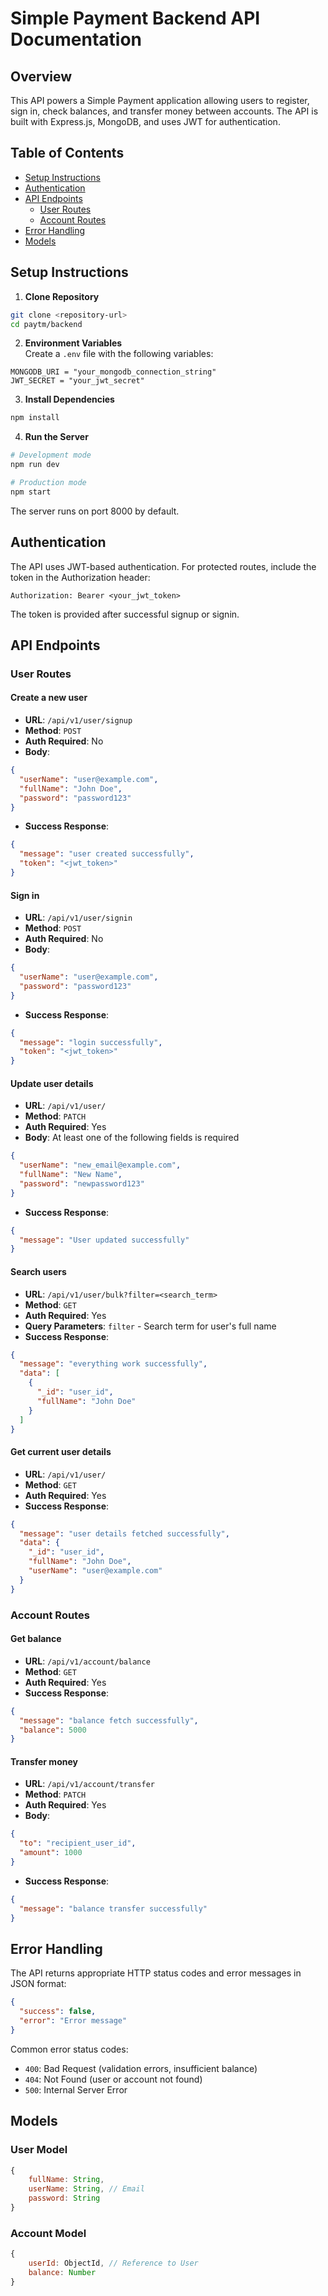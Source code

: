 # Simple Payment Backend API Documentation

## Overview
This API powers a Simple Payment application allowing users to register, sign in, check balances, and transfer money between accounts. The API is built with Express.js, MongoDB, and uses JWT for authentication.

## Table of Contents
- [Setup Instructions](#setup-instructions)
- [Authentication](#authentication)
- [API Endpoints](#api-endpoints)
  - [User Routes](#user-routes)
  - [Account Routes](#account-routes)
- [Error Handling](#error-handling)
- [Models](#models)

## Setup Instructions

1. **Clone Repository**
```bash
git clone <repository-url>
cd paytm/backend
```

2. **Environment Variables**  
Create a `.env` file with the following variables:
```
MONGODB_URI = "your_mongodb_connection_string"
JWT_SECRET = "your_jwt_secret"
```

3. **Install Dependencies**
```bash
npm install
```

4. **Run the Server**
```bash
# Development mode
npm run dev

# Production mode
npm start
```

The server runs on port 8000 by default.

## Authentication

The API uses JWT-based authentication. For protected routes, include the token in the Authorization header:

```
Authorization: Bearer <your_jwt_token>
```

The token is provided after successful signup or signin.

## API Endpoints

### User Routes

#### Create a new user
- **URL**: `/api/v1/user/signup`
- **Method**: `POST`
- **Auth Required**: No
- **Body**:
```json
{
  "userName": "user@example.com",
  "fullName": "John Doe",
  "password": "password123"
}
```
- **Success Response**: 
```json
{
  "message": "user created successfully",
  "token": "<jwt_token>"
}
```

#### Sign in
- **URL**: `/api/v1/user/signin`
- **Method**: `POST`
- **Auth Required**: No
- **Body**:
```json
{
  "userName": "user@example.com",
  "password": "password123"
}
```
- **Success Response**: 
```json
{
  "message": "login successfully",
  "token": "<jwt_token>"
}
```

#### Update user details
- **URL**: `/api/v1/user/`
- **Method**: `PATCH`
- **Auth Required**: Yes
- **Body**: At least one of the following fields is required
```json
{
  "userName": "new_email@example.com",
  "fullName": "New Name",
  "password": "newpassword123"
}
```
- **Success Response**: 
```json
{
  "message": "User updated successfully"
}
```

#### Search users
- **URL**: `/api/v1/user/bulk?filter=<search_term>`
- **Method**: `GET`
- **Auth Required**: Yes
- **Query Parameters**: `filter` - Search term for user's full name
- **Success Response**: 
```json
{
  "message": "everything work successfully",
  "data": [
    {
      "_id": "user_id",
      "fullName": "John Doe"
    }
  ]
}
```

#### Get current user details
- **URL**: `/api/v1/user/`
- **Method**: `GET`
- **Auth Required**: Yes
- **Success Response**: 
```json
{
  "message": "user details fetched successfully",
  "data": {
    "_id": "user_id",
    "fullName": "John Doe",
    "userName": "user@example.com"
  }
}
```

### Account Routes

#### Get balance
- **URL**: `/api/v1/account/balance`
- **Method**: `GET`
- **Auth Required**: Yes
- **Success Response**: 
```json
{
  "message": "balance fetch successfully",
  "balance": 5000
}
```

#### Transfer money
- **URL**: `/api/v1/account/transfer`
- **Method**: `PATCH`
- **Auth Required**: Yes
- **Body**:
```json
{
  "to": "recipient_user_id",
  "amount": 1000
}
```
- **Success Response**: 
```json
{
  "message": "balance transfer successfully"
}
```

## Error Handling

The API returns appropriate HTTP status codes and error messages in JSON format:

```json
{
  "success": false,
  "error": "Error message"
}
```

Common error status codes:
- `400`: Bad Request (validation errors, insufficient balance)
- `404`: Not Found (user or account not found)
- `500`: Internal Server Error

## Models

### User Model
```javascript
{
    fullName: String,
    userName: String, // Email
    password: String
}
```

### Account Model
```javascript
{
    userId: ObjectId, // Reference to User
    balance: Number
}
```
